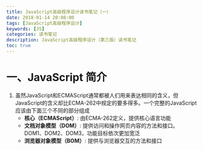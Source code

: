 ```yaml
---
title: JavaScript高级程序设计读书笔记（一）
date: 2018-01-14 20:08:00
tags: [JavaScript高级程序设计]
keywords: [JS]
categories: 读书笔记
description: JavaScript高级程序设计（第三版）读书笔记
toc: true
---
```


# 一、JavaScript 简介
1. 虽然JavaScript和ECMAScript通常都被人们用来表达相同的含义，但JavaScript的含义却比ECMA-262中规定的要多得多。一个完整的JavaScript应该由下面三个不同的部分组成
    * **核心（ECMAScript）**: 由ECMA-262定义，提供核心语言功能
    * **文档对象模型（DOM）**: 提供访问和操作网页内容的方法和接口。DOM1、DOM2、DOM3，功能目标依次更加宽泛
    * **浏览器对象模型（BOM）**: 提供与浏览器交互的方法和接口

#
